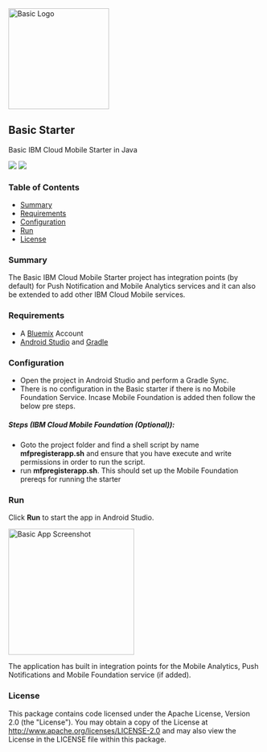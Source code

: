 <img src="https://bluemixassets.eu-gb.mybluemix.net/api/Products/image/logos/basic.svg?key=[starter-basic]&event=readme-image-view" alt="Basic Logo" width="200px"/>

## Basic Starter
Basic IBM Cloud Mobile Starter in Java

[![](https://img.shields.io/badge/bluemix-powered-blue.svg)](https://bluemix.net)
[![](https://img.shields.io/badge/platform-android-lightgrey.svg?style=flat)](https://developer.android.com/index.html)

### Table of Contents
* [Summary](#summary)
* [Requirements](#requirements)
* [Configuration](#configuration)
* [Run](#run)
* [License](#license) 
   
### Summary

The Basic IBM Cloud Mobile Starter project has integration points (by default) for Push Notification and Mobile Analytics services and it can also be extended to add other IBM Cloud Mobile services.

### Requirements

* A [Bluemix](http://bluemix.net) Account
* [Android Studio](https://developer.android.com/studio/index.html) and [Gradle](https://gradle.org/gradle-download/)

### Configuration

* Open the project in Android Studio and perform a Gradle Sync.
* There is no configuration in the Basic starter if there is no Mobile Foundation Service. Incase Mobile Foundation is added then follow the below pre steps.

##### Steps (IBM Cloud Mobile Foundation (Optional)):

* Goto the project folder and find a shell script by name **mfpregisterapp.sh** and ensure that you have execute and write permissions in order to run the script.
* run **mfpregisterapp.sh**. This should set up the Mobile Foundation prereqs for running the starter

### Run


Click **Run** to start the app in Android Studio.

<img src="README_Images/basic.png" alt="Basic App Screenshot" width="250px"/>

The application has built in integration points for the Mobile Analytics, Push Notifications and Mobile Foundation service (if added).

### License
This package contains code licensed under the Apache License, Version 2.0 (the "License"). You may obtain a copy of the License at http://www.apache.org/licenses/LICENSE-2.0 and may also view the License in the LICENSE file within this package.
